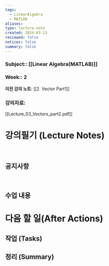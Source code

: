 ```yaml
---
tags:
  - LinearAlgebra
  - MATLAB
aliases: 
type: lecture-note
created: 2024-03-13
reviewed: false
notices: false
summary: false
---
```

### **Subject**:: [[Linear Algebra(MATLAB)]]
### **Week**:: 2

**이전 강의 노트**: [[2. Vector Part1]]

### 강의자료: 
[[Lecture_03_Vectors_part2.pdf]]

# 강의필기 (Lecture Notes)
<br>


## 공지사항
<br>



## 수업 내용


# 다음 할 일(After Actions)
## 작업 (Tasks)


## 정리 (Summary)




